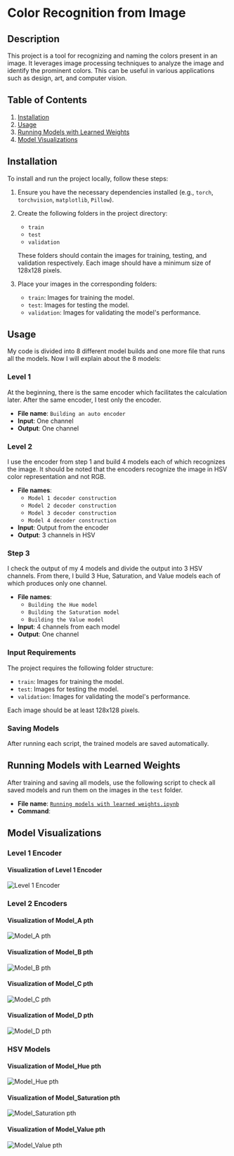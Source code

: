 # Color Recognition from Image

## Description
This project is a tool for recognizing and naming the colors present in an image. It leverages image processing techniques to analyze the image and identify the prominent colors. This can be useful in various applications such as design, art, and computer vision.

## Table of Contents
1. [Installation](#installation)
2. [Usage](#usage)
3. [Running Models with Learned Weights](#running-models-with-learned-weights)
4. [Model Visualizations](#model-visualizations)

## Installation
To install and run the project locally, follow these steps:

1. Ensure you have the necessary dependencies installed (e.g., `torch`, `torchvision`, `matplotlib`, `Pillow`).

2. Create the following folders in the project directory:
    - `train`
    - `test`
    - `validation`

    These folders should contain the images for training, testing, and validation respectively. Each image should have a minimum size of 128x128 pixels.

3. Place your images in the corresponding folders:
    - `train`: Images for training the model.
    - `test`: Images for testing the model.
    - `validation`: Images for validating the model's performance.

## Usage
My code is divided into 8 different model builds and one more file that runs all the models. Now I will explain about the 8 models:

### Level 1
At the beginning, there is the same encoder which facilitates the calculation later. After the same encoder, I test only the encoder.
- **File name**: `Building an auto encoder`
- **Input**: One channel
- **Output**: One channel

### Level 2
I use the encoder from step 1 and build 4 models each of which recognizes the image. It should be noted that the encoders recognize the image in HSV color representation and not RGB.
- **File names**: 
  - `Model 1 decoder construction`
  - `Model 2 decoder construction`
  - `Model 3 decoder construction`
  - `Model 4 decoder construction`
- **Input**: Output from the encoder
- **Output**: 3 channels in HSV

### Step 3
I check the output of my 4 models and divide the output into 3 HSV channels. From there, I build 3 Hue, Saturation, and Value models each of which produces only one channel.
- **File names**: 
  - `Building the Hue model`
  - `Building the Saturation model`
  - `Building the Value model`
- **Input**: 4 channels from each model
- **Output**: One channel

### Input Requirements
The project requires the following folder structure:
- `train`: Images for training the model.
- `test`: Images for testing the model.
- `validation`: Images for validating the model's performance.

Each image should be at least 128x128 pixels.

### Saving Models
After running each script, the trained models are saved automatically.

## Running Models with Learned Weights
After training and saving all models, use the following script to check all saved models and run them on the images in the `test` folder.
- **File name**: [`Running models with learned weights.ipynb`](Running%20models%20with%20learned%20weights.ipynb)
- **Command**: 

## Model Visualizations

### Level 1 Encoder

#### Visualization of Level 1 Encoder
![Level 1 Encoder](https://github.com/user-attachments/assets/27d8eb47-2194-481b-a2ba-542b33bbe294)

### Level 2 Encoders

#### Visualization of Model_A pth
![Model_A pth](https://github.com/user-attachments/assets/7199d9b2-60de-47b4-b235-967b521aee8e)

#### Visualization of Model_B pth
![Model_B pth](https://github.com/user-attachments/assets/d35aa197-8188-473c-955c-9ccee686d602)

#### Visualization of Model_C pth
![Model_C pth](https://github.com/user-attachments/assets/04804fff-53cb-4551-a065-53d72dccb092)

#### Visualization of Model_D pth
![Model_D pth](https://github.com/user-attachments/assets/b37bcede-d557-4412-96d3-93a344aec632)

### HSV Models

#### Visualization of Model_Hue pth
![Model_Hue pth](https://github.com/user-attachments/assets/429fa855-4764-4927-aba5-021c0a85c763)

#### Visualization of Model_Saturation pth
![Model_Saturation pth](https://github.com/user-attachments/assets/ed15ecff-de8a-4b7c-a46a-33252f0b82a2)

#### Visualization of Model_Value pth
![Model_Value pth](https://github.com/user-attachments/assets/9bd82de8-1240-442e-a628-ff774eae7f65)
